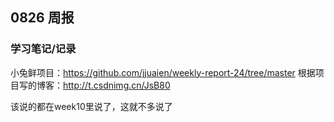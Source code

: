 ## 0826 周报
### 学习笔记/记录
小兔鲜项目：https://github.com/jjuaien/weekly-report-24/tree/master
根据项目写的博客：http://t.csdnimg.cn/JsB80

该说的都在week10里说了，这就不多说了

